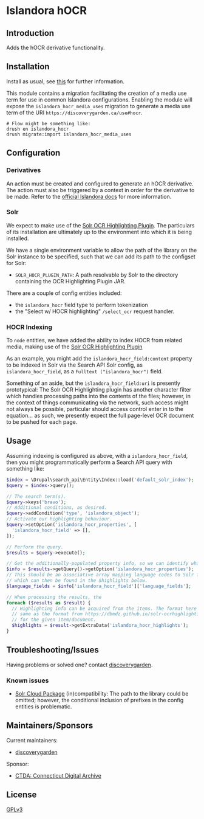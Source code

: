 # Islandora hOCR

## Introduction

Adds the hOCR derivative functionality.

## Installation

Install as usual, see
[this](https://www.drupal.org/docs/extending-drupal/installing-modules) for
further information.

This module contains a migration facilitating the creation of a media use term for use in common Islandora configurations. Enabling the module will expose the `islandora_hocr_media_uses` migration to generate a media use term of the URI `https://discoverygarden.ca/use#hocr`.

```shell
# Flow might be something like:
drush en islandora_hocr
drush migrate:import islandora_hocr_media_uses
```

## Configuration


### Derivatives

An action must be created and configured to generate an hOCR derivative. The
action must also be triggered by a context in order for the derivative to be
made. Refer to the [official Islandora docs][islandora-docs] for more information.

### Solr

We expect to make use of the [Solr OCR Highlighting Plugin](https://dbmdz.github.io/solr-ocrhighlighting/). The particulars of its installation are ultimately up to the environment into which it is being installed.

We have a single environment variable to allow the path of the library on the Solr instance to be specified, such that we can add its path to the configset for Solr:

- `SOLR_HOCR_PLUGIN_PATH`: A path resolvable by Solr to the directory containing the OCR Highlighting Plugin JAR.

There are a couple of config entities included:
- the `islandora_hocr` field type to perform tokenization
- the "Select w/ HOCR highlighting" `/select_ocr` request handler.

### HOCR Indexing

To `node` entities, we have added the ability to index HOCR from related media, making use of the [Solr OCR Highlighting Plugin](https://dbmdz.github.io/solr-ocrhighlighting/0.8.3/)

As an example, you might add the `islandora_hocr_field:content` property to be indexed in Solr via the Search API Solr config, as `islandora_hocr_field`, as a `Fulltext ("islandora_hocr")` field.

Something of an aside, but the `islandora_hocr_field:uri` is presently prototypical: The Solr OCR Highlighting plugin has another character filter which handles processing paths into the contents of the files; however, in the context of things communicating via the network, such access might not always be possible, particular should access control enter in to the equation... as such, we presently expect the full page-level OCR document to be pushed for each page.

## Usage

Assuming indexing is configured as above, with a `islandora_hocr_field`, then you might programmatically perform a Search API query with something like:

```php
$index = \Drupal\search_api\Entity\Index::load('default_solr_index');
$query = $index->query();

// The search term(s).
$query->keys('bravo');
// Additional conditions, as desired.
$query->addCondition('type', 'islandora_object');
// Activate our highlighting behaviour.
$query->setOption('islandora_hocr_properties', [
  'islandora_hocr_field' => [],
]);

// Perform the query.
$results = $query->execute();

// Get the additionally-populated property info, so we can identify what fields from the highlighted results correspond to which property.
$info = $results->getQuery()->getOption('islandora_hocr_properties');
// This should be an associative array mapping language codes to Solr fields,
// which can then be found in the $highlights below.
$language_fields = $info['islandora_hocr_field']['language_fields'];

// When processing the results, the
foreach ($results as $result) {
  // Highlighting info can be acquired from the items. The format here is the
  // same as the format from https://dbmdz.github.io/solr-ocrhighlighting/0.8.3/query/#response-format
  // for the given item/document.
  $highlights = $result->getExtraData('islandora_hocr_highlights');
}
```

## Troubleshooting/Issues

Having problems or solved one? contact
[discoverygarden](http://support.discoverygarden.ca).

### Known issues

- [Solr Cloud Package](https://dbmdz.github.io/solr-ocrhighlighting/0.8.3/installation/#for-solrcloud-users-installation-as-a-solr-package) (in)compatibility: The path to the library could be omitted; however, the conditional inclusion of prefixes in the config entities is problematic.

## Maintainers/Sponsors

Current maintainers:

* [discoverygarden](http://www.discoverygarden.ca)

Sponsor:

* [CTDA: Connecticut Digital Archive](https://lib.uconn.edu/find/connecticut-digital-archive/)

## License

[GPLv3](http://www.gnu.org/licenses/gpl-3.0.txt)

[islandora-docs]: https://islandora.github.io/documentation/concepts/derivatives/
